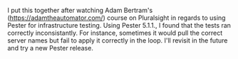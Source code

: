 I put this together after watching Adam Bertram's (https://adamtheautomator.com/) course on Pluralsight in regards to using Pester for infrastructure testing.  Using Pester 5.1.1., I found that the tests ran correctly inconsistantly.  For instance, sometimes it would pull the correct server names but fail to apply it correctly in the loop.  I'll revisit in the future and try a new Pester release.
